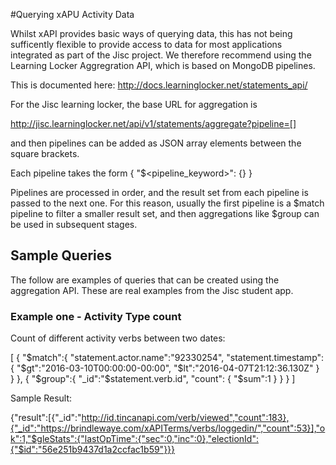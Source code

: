 #Querying xAPU Activity Data

Whilst xAPI provides basic ways of querying data, this has not being sufficently flexible to provide access to data for most applications integrated as part of the Jisc project.  We therefore recommend using the Learning Locker Aggregration API, which is based on MongoDB pipelines.  

This is documented here: http://docs.learninglocker.net/statements_api/

For the Jisc learning locker, the base URL for aggregation is 

http://jisc.learninglocker.net/api/v1/statements/aggregate?pipeline=[]

and then pipelines can be added as JSON array elements between the square brackets.

Each pipeline takes the form { "$<pipeline_keyword>": {<pipeline statements>} }

Pipelines are processed in order, and the result set from each pipeline is passed to the next one. For this reason, usually the first pipeline is a $match pipeline to filter a smaller result set, and then aggregations like $group can be used in subsequent stages.

## Sample Queries

The follow are examples of queries that can be created using the aggregation API. These are real examples from the Jisc student app.

### Example one - Activity Type count

Count of different activity verbs between two dates:

[ { "$match":{ "statement.actor.name":"92330254", "statement.timestamp": { "$gt":"2016-03-10T00:00:00-00:00", "$lt":"2016-04-07T21:12:36.130Z" } } }, { "$group":{ "_id":"$statement.verb.id", "count": { "$sum":1 } } } ]

Sample Result:

{"result":[{"_id":"http://id.tincanapi.com/verb/viewed","count":183},{"_id":"https://brindlewaye.com/xAPITerms/verbs/loggedin/","count":53}],"ok":1,"$gleStats":{"lastOpTime":{"sec":0,"inc":0},"electionId":{"$id":"56e251b9437d1a2ccfac1b59"}}}

